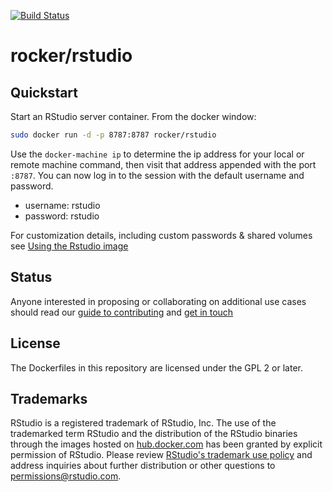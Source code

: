 [![Build Status](https://travis-ci.org/rocker-org/rocker.svg?branch=master)](https://travis-ci.org/rocker-org/rocker)

# rocker/rstudio #


## Quickstart

Start an RStudio server container. From the docker window: 

```bash
sudo docker run -d -p 8787:8787 rocker/rstudio
```

Use the `docker-machine ip` to determine the ip address for your local or remote machine command, then visit that address
appended with the port `:8787`.  You can now log in to the session with the default username and password.

- username: rstudio 
- password: rstudio


For customization details, including custom passwords & shared volumes see [Using the Rstudio image](https://github.com/rocker-org/rocker/wiki/Using-the-RStudio-image)

## Status ##

Anyone interested in proposing or collaborating on additional use cases should read our [guide to contributing](https://github.com/rocker-org/rocker/wiki/How-to-contribute) and [get in touch](http://github.com/rocker-org/rocker/issues)

## License ##

The Dockerfiles in this repository are licensed under the GPL 2 or later.

## Trademarks ##

RStudio is a registered trademark of RStudio, Inc.  The use of the trademarked term RStudio and the distribution of the RStudio binaries through the images hosted on [hub.docker.com](https://registry.hub.docker.com/) has been granted by explicit permission of RStudio.  Please review [RStudio's trademark use policy](http://www.rstudio.com/about/trademark/) and address inquiries about further distribution or other questions to [permissions@rstudio.com](emailto:permissions@rstudio.com).
